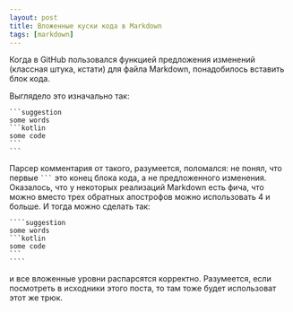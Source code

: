 ```yaml
---
layout: post
title: Вложенные куски кода в Markdown
tags: [markdown]
---
```

Когда в GitHub пользовался функцией предложения изменений (классная штука, кстати) для файла Markdown, понадобилось вставить блок кода.

Выглядело это изначально так:
````
```suggestion
some words
```kotlin
some code
```
```
````
Парсер комментария от такого, разумеется, поломался: не понял, что первые ` ``` ` это конец блока кода, а не предложенного изменения. Оказалось, что у некоторых реализаций Markdown есть фича, что можно вместо трех обратных апострофов можно использовать 4 и больше. И тогда можно сделать так:
`````
````suggestion
some words
```kotlin
some code
```
````
`````
и все вложенные уровни распарсятся корректно. Разумеется, если посмотреть в исходники этого поста, то там тоже будет использоват этот же трюк.

